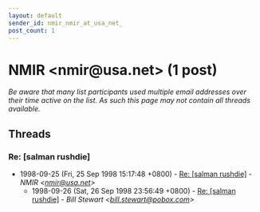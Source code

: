 ```yaml
---
layout: default
sender_id: nmir_nmir_at_usa_net_
post_count: 1
---
```


# NMIR <nmir<span>@</span>usa.net> (1 post)

_Be aware that many list participants used multiple email addresses over their time active on the list. As such this page may not contain all threads available._

## Threads

### Re: [salman rushdie]
+ 1998-09-25 (Fri, 25 Sep 1998 15:17:48 +0800) - [Re: [salman rushdie]](/archive/1998/09/1930dd5c6f9cad287713ea082730eab46b30b802586615a53ec067e437d86d85) - _NMIR \<nmir@usa.net\>_
  + 1998-09-26 (Sat, 26 Sep 1998 23:56:49 +0800) - [Re: [salman rushdie]](/archive/1998/09/63b2086a43979763aa7904906354a89d7eca85a21d1ea5fd5b63231f00f02e14) - _Bill Stewart \<bill.stewart@pobox.com\>_

